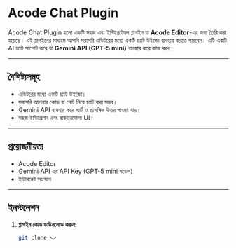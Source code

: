 # Acode Chat Plugin

Acode Chat Plugin হলো একটি সহজ এবং ইন্টিগ্রেটেবল প্লাগইন যা **Acode Editor**-এর জন্য তৈরি করা হয়েছে। এই প্লাগইনের মাধ্যমে আপনি সরাসরি এডিটরের মধ্যে একটি চ্যাট উইন্ডো ব্যবহার করতে পারবেন। এটি একটি AI চ্যাট সাপোর্ট করে যা **Gemini API (GPT-5 mini)** ব্যবহার করে কাজ করে।  

---

## বৈশিষ্ট্যসমূহ

- এডিটরের মধ্যে একটি চ্যাট উইন্ডো।
- সরাসরি আপনার কোড বা নোট নিয়ে চ্যাট করা সম্ভব।
- Gemini API ব্যবহার করে স্মার্ট ও প্রাসঙ্গিক উত্তর পাওয়া যায়।
- সহজ ইন্টিগ্রেশন এবং ব্যবহারযোগ্য UI।

---

## প্রয়োজনীয়তা

- Acode Editor
- Gemini API এর API Key (GPT-5 mini মডেল)
- ইন্টারনেট সংযোগ

---

## ইনস্টলেশন

1. **প্লাগইন কোড ডাউনলোড করুন:**

   ```bash
   git clone <>